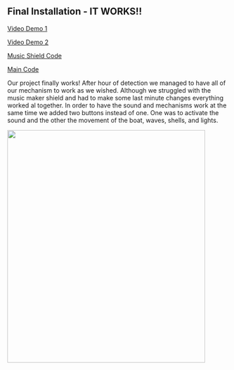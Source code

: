 ## Final Installation - IT WORKS!!

[Video Demo 1](https://drive.google.com/file/d/1YJEwDVWop8PSttcLJAkavWDiAI04QazU/view?usp=sharing)

[Video Demo 2](https://drive.google.com/file/d/1zwSxra-_WP9dqOI8RmUNCFV0dFieZYGK/view?usp=sharing)

[Music Shield Code](https://github.com/FatemaAlhameli/MachineLab/blob/69a68acac3c7da07a56c81ca74fee797547a07e2/Media/Music%20Shield%20Code)

[Main Code](-)


Our project finally works! After hour of detection we managed to have all of our mechanism to work as we wished. Although we struggled with the music maker shield and had to make some last minute changes everything worked al together. In order to have the sound and mechanisms work at the same time we added two buttons instead of one. One was to activate the sound and the other the movement of the boat, waves, shells, and lights.

<img src="https://github.com/FatemaAlhameli/MachineLab/assets/98390877/af22e170-4a16-4783-8f2d-5444fc70b34d" width="450" height="530">
